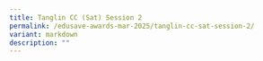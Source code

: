 ```yaml
---
title: Tanglin CC (Sat) Session 2
permalink: /edusave-awards-mar-2025/tanglin-cc-sat-session-2/
variant: markdown
description: ""
---
```

